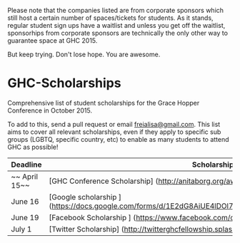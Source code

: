 Please note that the companies listed are from corporate sponsors which still host a certain number of spaces/tickets for 
students.  As it stands, regular student sign ups have a waitlist and unless you get off the waitlist, sponsorhips from 
corporate sponsors are technically the only other way to guarantee space at GHC 2015.

But keep trying. Don't lose hope. You are awesome.

# GHC-Scholarships

Comprehensive list of student scholarships for the Grace Hopper Conference in October 2015. 

To add to this, send a pull request or email freialisa@gmail.com. This list aims to cover all relevant scholarships, even if they  apply to specific sub groups (LGBTQ, specific country, etc) to enable as many students to attend GHC as possible!

| Deadline | Scholarship |
|----------|-------------|
|~~ April 15~~ | [GHC Conference Scholarship] (http://anitaborg.org/awards-grants/ghc-scholarship-grants/)  |
|  June 16    | [Google scholarship ] (https://docs.google.com/forms/d/1E2dG8AiUE4lDOl7nlfi2PFvacjDT5js_f_M_elyYDQw/viewform) |
| June 19         | [Facebook Scholarship  ] (https://www.facebook.com/careers/program/gracehopper2015/)|
| July 1 | [Twitter Scholarship] (http://twitterghcfellowship.splashthat.com/)
